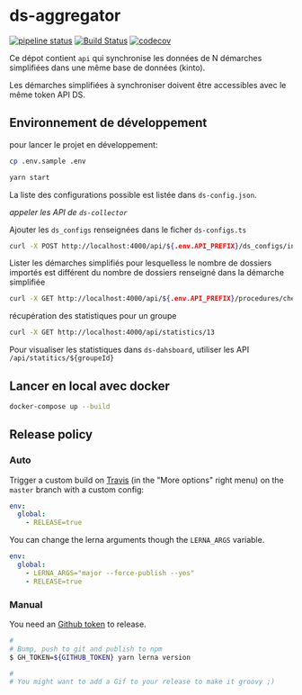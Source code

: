 # ds-aggregator

[![pipeline status](https://gitlab.factory.social.gouv.fr/SocialGouv/ds-aggregator/badges/master/pipeline.svg)](https://gitlab.factory.social.gouv.fr/SocialGouv/ds-aggregator/commits/master)
[![Build Status](https://travis-ci.com/SocialGouv/ds-aggregator.svg?branch=master)](https://travis-ci.com/SocialGouv/ds-aggregator)
[![codecov](https://codecov.io/gh/SocialGouv/ds-aggregator/branch/master/graph/badge.svg)](https://codecov.io/gh/SocialGouv/ds-aggregator)

Ce dépot contient `api` qui synchronise les données de N démarches simplifiées dans une même base de données (kinto).

Les démarches simplifiées à synchroniser doivent être accessibles avec le même token API DS.

## Environnement de développement

pour lancer le projet en développement:

```bash
cp .env.sample .env
```

```bash
yarn start
```

La liste des configurations possible est listée dans `ds-config.json`.

*appeler les API de `ds-collector`*

Ajouter les `ds_configs` renseignées dans le ficher `ds-configs.ts`

```bash
curl -X POST http://localhost:4000/api/${.env.API_PREFIX}/ds_configs/init
```

Lister les démarches simplifiés pour lesquelless le nombre de dossiers importés est différent du nombre de dossiers renseigné dans la démarche simplifiée

```bash
curl -X GET http://localhost:4000/api/${.env.API_PREFIX}/procedures/check
```

récupération des statistiques pour un groupe

 ```bash
curl -X GET http://localhost:4000/api/statistics/13
```

Pour visualiser les statistiques dans `ds-dahsboard`, utiliser les API `/api/statitics/${groupeId}`

## Lancer en local avec docker

```bash
docker-compose up --build
```

## Release policy

### Auto

Trigger a custom build on [Travis](https://travis-ci.com/SocialGouv/ds-aggregator) (in the "More options" right menu) on the `master` branch with a custom config:

```yml
env:
  global:
    - RELEASE=true
```

You can change the lerna arguments though the `LERNA_ARGS` variable.

```yml
env:
  global:
    - LERNA_ARGS="major --force-publish --yes"
    - RELEASE=true
```

### Manual

You need an [Github token](https://github.com/settings/tokens/new) to release.

```sh
#
# Bump, push to git and publish to npm
$ GH_TOKEN=${GITHUB_TOKEN} yarn lerna version

#
# You might want to add a Gif to your release to make it groovy ;)
```
